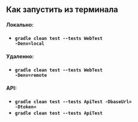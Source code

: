 ## Как запустить из терминала

#### Локально:

- <code><strong>gradle clean test --tests WebTest -Denv=local</strong></code>

#### Удаленно:

- <code><strong>gradle clean test --tests WebTest -Denv=remote</strong></code>

#### API:

- <code><strong>gradle clean test --tests ApiTest -DbaseUrl= -Dtoken=</strong></code>
- <code><strong>gradle clean test --tests ApiTest</strong></code>